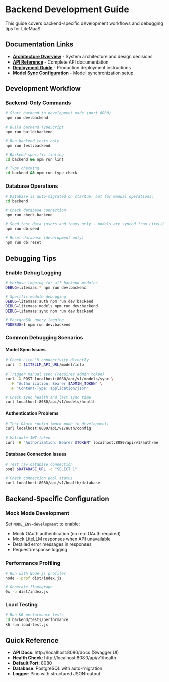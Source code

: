 # Backend Development Guide

This guide covers backend-specific development workflows and debugging tips for LiteMaaS.

## Documentation Links

- **[Architecture Overview](../architecture/README.md)** - System architecture and design decisions
- **[API Reference](../api/README.md)** - Complete API documentation
- **[Deployment Guide](../deployment/backend-deployment.md)** - Production deployment instructions
- **[Model Sync Configuration](../../backend/docs/MODEL_SYNC_CONFIG.md)** - Model synchronization setup

## Development Workflow

### Backend-Only Commands

```bash
# Start backend in development mode (port 8080)
npm run dev:backend

# Build backend TypeScript
npm run build:backend

# Run backend tests only
npm run test:backend

# Backend-specific linting
cd backend && npm run lint

# Type checking
cd backend && npm run type-check
```

### Database Operations

```bash
# Database is auto-migrated on startup, but for manual operations:
cd backend

# Check database connection
npm run check-backend

# Seed test data (users and teams only - models are synced from LiteLLM)
npm run db:seed

# Reset database (development only)
npm run db:reset
```

## Debugging Tips

### Enable Debug Logging

```bash
# Verbose logging for all backend modules
DEBUG=litemaas:* npm run dev:backend

# Specific module debugging
DEBUG=litemaas:auth npm run dev:backend
DEBUG=litemaas:models npm run dev:backend
DEBUG=litemaas:sync npm run dev:backend

# PostgreSQL query logging
PGDEBUG=1 npm run dev:backend
```

### Common Debugging Scenarios

#### Model Sync Issues

```bash
# Check LiteLLM connectivity directly
curl -I $LITELLM_API_URL/model/info

# Trigger manual sync (requires admin token)
curl -X POST localhost:8080/api/v1/models/sync \
  -H "Authorization: Bearer $ADMIN_TOKEN" \
  -H "Content-Type: application/json"

# Check sync health and last sync time
curl localhost:8080/api/v1/models/health
```

#### Authentication Problems

```bash
# Test OAuth config (mock mode in development)
curl localhost:8080/api/v1/auth/config

# Validate JWT token
curl -H "Authorization: Bearer $TOKEN" localhost:8080/api/v1/auth/me
```

#### Database Connection Issues

```bash
# Test raw database connection
psql $DATABASE_URL -c "SELECT 1"

# Check connection pool status
curl localhost:8080/api/v1/health/database
```

## Backend-Specific Configuration

### Mock Mode Development

Set `NODE_ENV=development` to enable:

- Mock OAuth authentication (no real OAuth required)
- Mock LiteLLM responses when API unavailable
- Detailed error messages in responses
- Request/response logging

### Performance Profiling

```bash
# Run with Node.js profiler
node --prof dist/index.js

# Generate flamegraph
0x -o dist/index.js
```

### Load Testing

```bash
# Run K6 performance tests
cd backend/tests/performance
k6 run load-test.js
```

## Quick Reference

- **API Docs**: http://localhost:8080/docs (Swagger UI)
- **Health Check**: http://localhost:8080/api/v1/health
- **Default Port**: 8080
- **Database**: PostgreSQL with auto-migration
- **Logger**: Pino with structured JSON output
